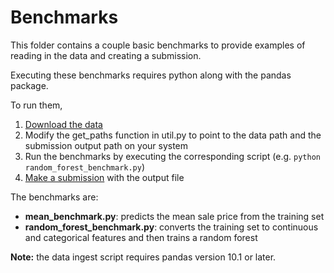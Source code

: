 Benchmarks
==========

This folder contains a couple basic benchmarks to provide examples of reading in the data and creating a submission.

Executing these benchmarks requires python along with the pandas package.

To run them,

1. [Download the data](https://www.kaggle.com/c/job-salary-prediction/data)
2. Modify the get_paths function in util.py to point to the data path and the submission output path on your system
3. Run the benchmarks by executing the corresponding script (e.g. `python random_forest_benchmark.py`)
4. [Make a submission](https://www.kaggle.com/c/job-salary-prediction/submissions/attach) with the output file

The benchmarks are:

 - **mean_benchmark.py**: predicts the mean sale price from the training set
 - **random_forest_benchmark.py**: converts the training set to continuous and categorical features and then trains a random forest

**Note:** the data ingest script requires pandas version 10.1 or later.